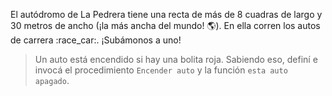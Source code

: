 <gs-toolbox toolbox-url="https://raw.githubusercontent.com/MumukiProject/mumuki-guia-gobstones-la-pedrera/master/assets/toolbox_1587055725907.xml"></gs-toolbox>

<gs-attire attire-url="https://raw.githubusercontent.com/MumukiProject/mumuki-guia-gobstones-la-pedrera/master/assets/attires/config_1587056115365.json"></gs-attire>

El autódromo de La Pedrera tiene una recta de más de 8 cuadras de largo y 30 metros de ancho (¡la más ancha del mundo! :earth_americas:). En ella corren los autos de carrera :race_car:. ¡Subámonos a uno!

> Un auto está encendido si hay una bolita roja. Sabiendo eso, definí e invocá el procedimiento `Encender auto` y la función `esta auto apagado`. 
